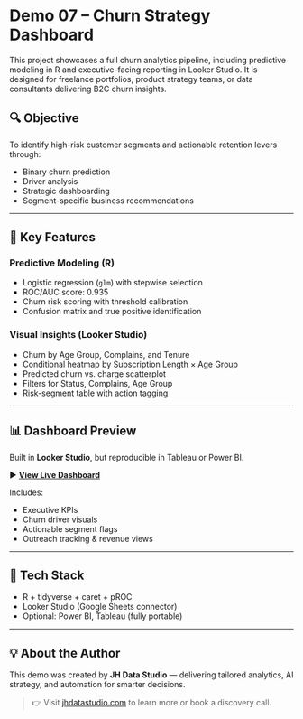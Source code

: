 # Demo 07 – Churn Strategy Dashboard

This project showcases a full churn analytics pipeline, including predictive modeling in R and executive-facing reporting in Looker Studio. It is designed for freelance portfolios, product strategy teams, or data consultants delivering B2C churn insights.

## 🔍 Objective

To identify high-risk customer segments and actionable retention levers through:
- Binary churn prediction
- Driver analysis
- Strategic dashboarding
- Segment-specific business recommendations

---

## 🧠 Key Features

### Predictive Modeling (R)
- Logistic regression (`glm`) with stepwise selection
- ROC/AUC score: 0.935
- Churn risk scoring with threshold calibration
- Confusion matrix and true positive identification

### Visual Insights (Looker Studio)
- Churn by Age Group, Complains, and Tenure
- Conditional heatmap by Subscription Length × Age Group
- Predicted churn vs. charge scatterplot
- Filters for Status, Complains, Age Group
- Risk-segment table with action tagging

---

## 📊 Dashboard Preview

Built in **Looker Studio**, but reproducible in Tableau or Power BI.

▶️ **[View Live Dashboard](https://lookerstudio.google.com/reporting/55b42e94-8a03-4d65-bcab-9aca677ad339)**

Includes:
- Executive KPIs
- Churn driver visuals
- Actionable segment flags
- Outreach tracking & revenue views

---


## 🧩 Tech Stack

- R + tidyverse + caret + pROC
- Looker Studio (Google Sheets connector)
- Optional: Power BI, Tableau (fully portable)

---

## 💡 About the Author

This demo was created by **JH Data Studio** — delivering tailored analytics, AI strategy, and automation for smarter decisions.

> 👉 Visit [jhdatastudio.com](https://jhdatastudio.com) to learn more or book a discovery call.
